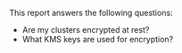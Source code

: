 This report answers the following questions:

- Are my clusters encrypted at rest?
- What KMS keys are used for encryption?

